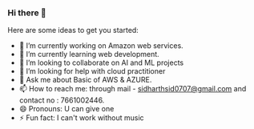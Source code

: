### Hi there 👋
Here are some ideas to get you started:

- 🔭 I’m currently working on Amazon web services.
- 🌱 I’m currently learning web development.
- 👯 I’m looking to collaborate on AI and ML projects
- 🤔 I’m looking for help with cloud practitioner
- 💬 Ask me about Basic of AWS & AZURE.  
- 📫 How to reach me: through mail - sidharthsid0707@gmail.com and contact no : 7661002446.
- 😄 Pronouns: U can give one
- ⚡ Fun fact: I can't work without music


<!--
**sidharth9701/sidharth9701** is a ✨ _special_ ✨ repository because its `README.md` (this file) appears on your GitHub profile.

Here are some ideas to get you started:

- 🔭 I’m currently working on web development
- 🌱 I’m currently learning ...
- 👯 I’m looking to collaborate on ...
- 🤔 I’m looking for help with ...
- 💬 Ask me about ...
- 📫 How to reach me: ...
- 😄 Pronouns: ...
- ⚡ Fun fact: ...
-->
